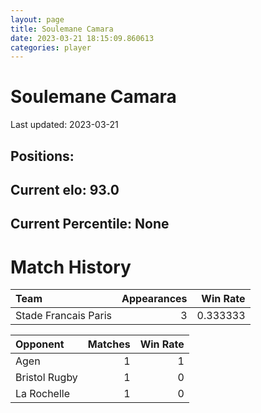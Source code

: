 ```yaml
---  
layout: page  
title: Soulemane Camara  
date: 2023-03-21 18:15:09.860613  
categories: player  
---
```

# Soulemane Camara


Last updated: 2023-03-21
## Positions: 

## Current elo: 93.0

## Current Percentile: None

# Match History


| Team                 |   Appearances |   Win Rate |
|:---------------------|--------------:|-----------:|
| Stade Francais Paris |             3 |   0.333333 |

| Opponent      |   Matches |   Win Rate |
|:--------------|----------:|-----------:|
| Agen          |         1 |          1 |
| Bristol Rugby |         1 |          0 |
| La Rochelle   |         1 |          0 |